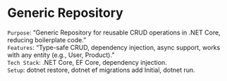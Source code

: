 # Generic Repository

`Purpose`: “Generic Repository for reusable CRUD operations in .NET Core, reducing boilerplate code.”<br/>
`Features`: “Type-safe CRUD, dependency injection, async support, works with any entity (e.g., User, Product).”<br/>
`Tech Stack`: .NET Core, EF Core, dependency injection.<br/>
`Setup`: dotnet restore, dotnet ef migrations add Initial, dotnet run.  <br/>

